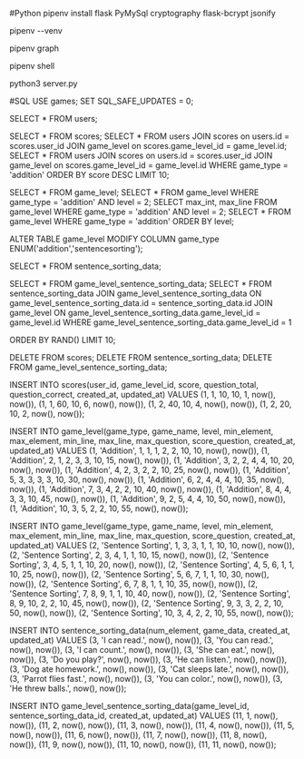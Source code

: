 #Python
pipenv install flask PyMySql cryptography flask-bcrypt jsonify

pipenv --venv

pipenv graph

pipenv shell

python3 server.py

#SQL
USE games;
SET SQL_SAFE_UPDATES = 0;

SELECT * FROM users;

SELECT * FROM scores;
SELECT * FROM users JOIN scores on users.id = scores.user_id JOIN game_level on scores.game_level_id = game_level.id;
SELECT * FROM users JOIN scores on users.id = scores.user_id JOIN game_level on scores.game_level_id = game_level.id WHERE game_type = 'addition' ORDER BY score DESC LIMIT 10;

SELECT * FROM game_level;
SELECT * FROM game_level WHERE game_type = 'addition' AND level = 2;
SELECT max_int, max_line FROM game_level WHERE game_type = 'addition' AND level = 2;
SELECT * FROM game_level WHERE game_type = 'addition' ORDER BY level;

ALTER TABLE game_level MODIFY COLUMN game_type
ENUM('addition','sentencesorting');

SELECT * FROM sentence_sorting_data;

SELECT * FROM game_level_sentence_sorting_data;
SELECT * FROM sentence_sorting_data 
JOIN game_level_sentence_sorting_data 
ON game_level_sentence_sorting_data.id = sentence_sorting_data.id
JOIN game_level
ON game_level_sentence_sorting_data.game_level_id = game_level.id
WHERE game_level_sentence_sorting_data.game_level_id = 1

ORDER BY RAND()
LIMIT 10;

DELETE FROM scores;
DELETE FROM sentence_sorting_data;
DELETE FROM game_level_sentence_sorting_data;

INSERT INTO scores(user_id, game_level_id, score, question_total, question_correct, created_at, updated_at) VALUES
	(1, 1, 10, 10, 1, now(), now()),
    (1, 1, 60, 10, 6, now(), now()),
	(1, 2, 40, 10, 4, now(), now()),
    (1, 2, 20, 10, 2, now(), now());
    
INSERT INTO game_level(game_type, game_name, level, min_element, max_element, min_line, max_line, max_question, score_question, created_at, updated_at) VALUES
	(1, 'Addition', 1, 1, 1, 2, 2, 10, 10, now(), now()),
	(1, 'Addition', 2, 1, 2, 3, 3, 10, 15, now(), now()),
    (1, 'Addition', 3, 2, 2, 4, 4, 10, 20, now(), now()),
    (1, 'Addition', 4, 2, 3, 2, 2, 10, 25, now(), now()),
    (1, 'Addition', 5, 3, 3, 3, 3, 10, 30, now(), now()),
    (1, 'Addition', 6, 2, 4, 4, 4, 10, 35, now(), now()),
    (1, 'Addition', 7, 3, 4, 2, 2, 10, 40, now(), now()),
    (1, 'Addition', 8, 4, 4, 3, 3, 10, 45, now(), now()),
    (1, 'Addition', 9, 2, 5, 4, 4, 10, 50, now(), now()),
    (1, 'Addition', 10, 3, 5, 2, 2, 10, 55, now(), now());

INSERT INTO game_level(game_type, game_name, level, min_element, max_element, min_line, max_line, max_question, score_question, created_at, updated_at) VALUES
	(2, 'Sentence Sorting', 1, 3, 3, 1, 1, 10, 10, now(), now()),
	(2, 'Sentence Sorting', 2, 3, 4, 1, 1, 10, 15, now(), now()),
    (2, 'Sentence Sorting', 3, 4, 5, 1, 1, 10, 20, now(), now()),
    (2, 'Sentence Sorting', 4, 5, 6, 1, 1, 10, 25, now(), now()),
    (2, 'Sentence Sorting', 5, 6, 7, 1, 1, 10, 30, now(), now()),
    (2, 'Sentence Sorting', 6, 7, 8, 1, 1, 10, 35, now(), now()),
    (2, 'Sentence Sorting', 7, 8, 9, 1, 1, 10, 40, now(), now()),
    (2, 'Sentence Sorting', 8, 9, 10, 2, 2, 10, 45, now(), now()),
    (2, 'Sentence Sorting', 9, 3, 3, 2, 2, 10, 50, now(), now()),
    (2, 'Sentence Sorting', 10, 3, 4, 2, 2, 10, 55, now(), now());
    
    
INSERT INTO sentence_sorting_data(num_element, game_data, created_at, updated_at) VALUES
	(3, 'I can read.', now(), now()),
	(3, 'You can read.', now(), now()),
	(3, 'I can count.', now(), now()),
	(3, 'She can eat.', now(), now()),
	(3, 'Do you play?', now(), now()),
	(3, 'He can listen.', now(), now()),
    (3, 'Dog ate homework.', now(), now()),
	(3, 'Cat sleeps late.', now(), now()),
	(3, 'Parrot flies fast.', now(), now()),
   	(3, 'You can color.', now(), now()),
	(3, 'He threw balls.', now(), now());
    
INSERT INTO game_level_sentence_sorting_data(game_level_id, sentence_sorting_data_id, created_at, updated_at) VALUES
	(11, 1, now(), now()),
	(11, 2, now(), now()),
    (11, 3, now(), now()),
    (11, 4, now(), now()),
    (11, 5, now(), now()),
    (11, 6, now(), now()),
    (11, 7, now(), now()),
    (11, 8, now(), now()),
    (11, 9, now(), now()),
    (11, 10, now(), now()),
    (11, 11, now(), now());

